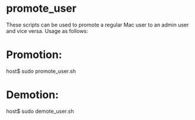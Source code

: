 # promote_user
These scripts can be used to promote a regular Mac user to an admin user and vice versa.
Usage as follows:

# Promotion:
host$ sudo promote_user.sh <USERNAME>

# Demotion:
host$ sudo demote_user.sh <USERNAME>
